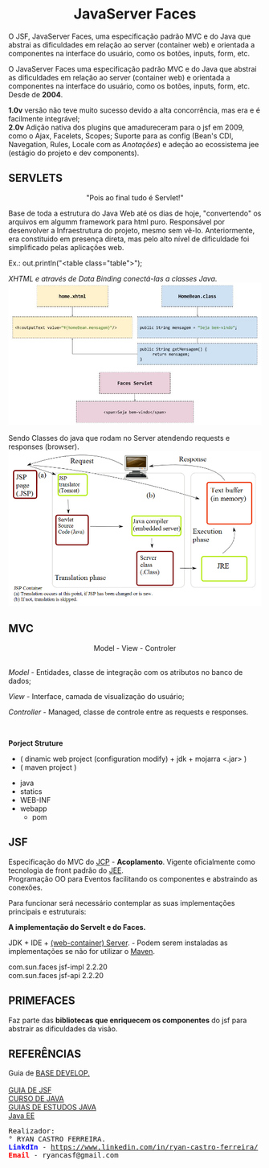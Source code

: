 <h1><center>JavaServer Faces</center></h1>

O JSF, JavaServer Faces, uma especificação padrão MVC e do Java que abstrai as dificuldades em relação ao server (container web) e orientada a componentes na interface do usuário, como os botões, inputs, form, etc.

<p>O JavaServer Faces uma especificação padrão MVC e do Java que abstrai as dificuldades em relação ao server (container web) e orientada a componentes na interface do usuário, como os botões, inputs, form, etc. Desde de <b>2004</b>.</p>

<p><b>1.0v</b> versão não teve muito sucesso devido a alta concorrência, mas era e é facilmente integrável;<br>
    <b>2.0v</b> Adição nativa dos plugins que amadureceram para o jsf em 2009, como o Ajax, Facelets, Scopes; Suporte para as config (Bean's CDI, Navegation, Rules, Locale com as <i>Anotações</i>) e adeção ao ecossistema jee (estágio do projeto e dev components).</p>
<h2>SERVLETS</h2>
<center>"Pois ao final tudo é Servlet!"</center>

Base de toda a estrutura do Java Web até os dias de hoje, "convertendo" os arquivos em algumm framework para html puro.
Responsável por desenvolver a Infraestrutura do projeto, mesmo sem vê-lo. Anteriormente, era constituido em presença direta, mas pelo alto nível de dificuldade foi simplificado pelas aplicações web.

Ex.: out.println("<table class=\"table\">"); 


<i>XHTML e através de Data Binding conectá-las a classes Java.</i><img src="img/MVCexJSF.jpg">

Sendo Classes do java que rodam no Server atendendo requests e responses (browser).
<img src="img/JakartaServlet.png">

<h2>MVC</h2>
<center>Model - View - Controler</center> <br>
<p><i>Model</i> - Entidades, classe de integração com os atributos no banco de dados;</p>
<p><i>View</i> - Interface, camada de visualização do usuário;</p>
<p><i>Controller</i> - Managed, classe de controle entre as requests e responses.</p>
<br>

<b>Porject Struture</b>
* ( dinamic web project (configuration modify) + jdk + mojarra <.jar> )
* ( maven project )
- java
- statics
- WEB-INF
- webapp
  * pom


<h2>JSF</h2>
<p>Especificação do MVC do <u>JCP</u> - <b>Acoplamento</b>. Vigente oficialmente como tecnologia de front padrão do <u>JEE</u>.<br>
Programação OO para Eventos facilitando os componentes e abstraindo as conexões.</p> 

<p>Para funcionar será necessário contemplar as suas implementações principais e estruturais:</p>
<b>A implementação do Servelt e do Faces.</b>

<p>JDK + IDE + <u>(web-container) Server</u>.   - Podem serem instaladas as implementações se não for utilizar o <u>Maven</u>.</p>

<dependency>
	<groupId>com.sun.faces</groupId>
	<artifactId>jsf-impl</artifactId>
	<version>2.2.20</version>
</dependency>

<br>

<dependency>
	<groupId>com.sun.faces</groupId>
	<artifactId>jsf-api</artifactId>
	<version>2.2.20</version>
</dependency>

<h2>PRIMEFACES</h2>
<p>Faz parte das <b>bibliotecas que enriquecem os componentes</b> do jsf para abstrair as dificuldades da visão.<br></p>

<h2>REFERÊNCIAS</h2>
Guia de <a href="https://www.devmedia.com.br/guia/jsf-javaserver-faces/38322">BASE DEVELOP.</a> <br> <br>
<a href="https://www.devmedia.com.br/guia/jsf-javaserver-faces/38322">GUIA DE JSF</a> <br>
<a href="https://www.devmedia.com.br/cursos/java">CURSO DE JAVA</a> <br>
<a href="https://www.devmedia.com.br/guias/java">GUIAS DE ESTUDOS JAVA</a> <br>
<a href="https://www.devmedia.com.br/guia/java-enterprise-edition-java-ee/34474">Java EE</a>

<br />

<pre>
Realizador:
° RYAN CASTRO FERREIRA.
<b style="color: blue;">LinkdIn </b>- <a href="https://www.linkedin.com/in/ryan-castro-ferreira">https://www.linkedin.com/in/ryan-castro-ferreira/</a>
<b style="color: red;">Email </b>- ryancasf@gmail.com
</pre>
